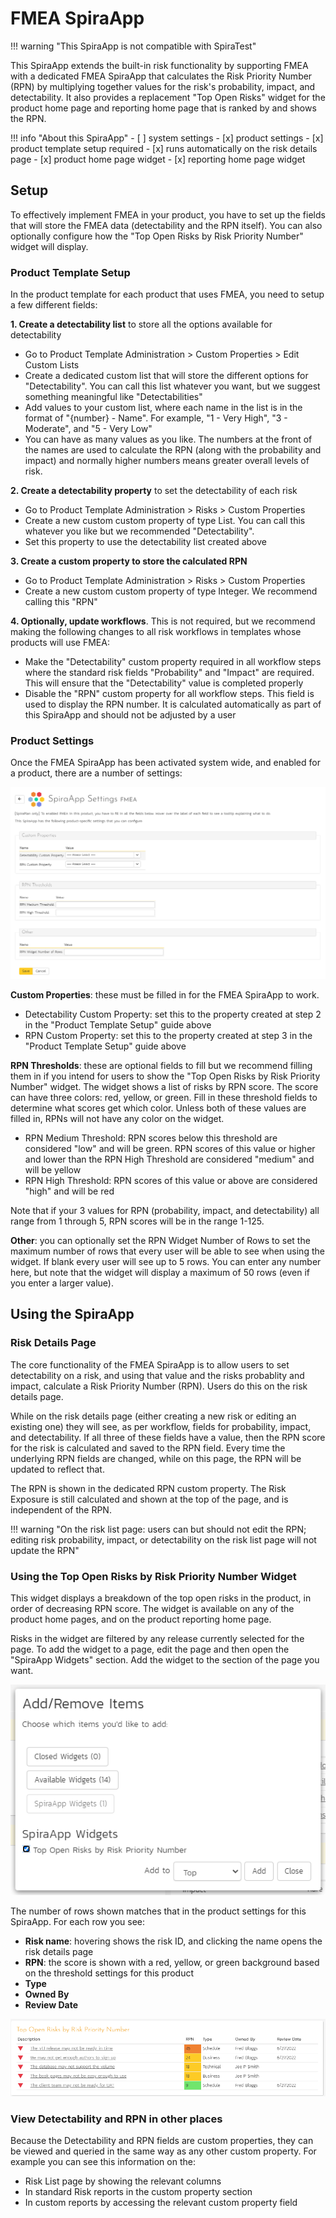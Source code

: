 # FMEA SpiraApp

!!! warning "This SpiraApp is not compatible with SpiraTest"

This SpiraApp extends the built-in risk functionality by supporting FMEA with a dedicated FMEA SpiraApp that calculates the Risk Priority Number (RPN) by multiplying together values for the risk's probability, impact, and detectability. It also provides a replacement "Top Open Risks" widget for the product home page and reporting home page that is ranked by and shows the RPN.

!!! info "About this SpiraApp"
    - [ ] system settings
    - [x] product settings 
    - [x] product template setup required
    - [x] runs automatically on the risk details page
    - [x] product home page widget
    - [x] reporting home page widget

## Setup
To effectively implement FMEA in your product, you have to set up the fields that will store the FMEA data (detectability and the RPN itself). You can also optionally configure how the "Top Open Risks by Risk Priority Number" widget will display.

### Product Template Setup
In the product template for each product that uses FMEA, you need to setup a few different fields:

**1. Create a detectability list** to store all the options available for detectability

- Go to Product Template Administration > Custom Properties > Edit Custom Lists
- Create a dedicated custom list that will store the different options for "Detectability". You can call this list whatever you want, but we suggest something meaningful like "Detectabilities"
- Add values to your custom list, where each name in the list is in the format of "{number} - Name". For example, "1 - Very High", "3 - Moderate", and "5 - Very Low"
- You can have as many values as you like. The numbers at the front of the names are used to calculate the RPN (along with the probability and impact) and normally higher numbers means greater overall levels of risk.

**2. Create a detectability property** to set the detectability of each risk

- Go to Product Template Administration > Risks > Custom Properties
- Create a new custom custom property of type List. You can call this whatever you like but we recommended "Detectability". 
- Set this property to use the detectability list created above

**3. Create a custom property to store the calculated RPN**

- Go to Product Template Administration > Risks > Custom Properties
- Create a new custom custom property of type Integer. We recommend calling this "RPN"

**4. Optionally, update workflows**. This is not required, but we recommend making the following changes to all risk workflows in templates whose products will use FMEA:

- Make the "Detectability" custom property required in all workflow steps where the standard risk fields "Probability" and "Impact" are required. This will ensure that the "Detectability" value is completed properly
- Disable the "RPN" custom property for all workflow steps. This field is used to display the RPN number. It is calculated automatically as part of this SpiraApp and should not be adjusted by a user

### Product Settings
Once the FMEA SpiraApp has been activated system wide, and enabled for a product, there are a number of settings:

![FMEA SpiraApp product settings](img/fmea-product-settings.png)

**Custom Properties**: these must be filled in for the FMEA SpiraApp to work. 

- Detectability Custom Property: set this to the property created at step 2 in the "Product Template Setup" guide above
- RPN Custom Property: set this to the property created at step 3 in the "Product Template Setup" guide above

**RPN Thresholds**: these are optional fields to fill but we recommend filling them in if you intend for users to show the "Top Open Risks by Risk Priority Number" widget. The widget shows a list of risks by RPN score. The score can have three colors: red, yellow, or green. Fill in these threshold fields to determine what scores get which color. Unless both of these values are filled in, RPNs will not have any color on the widget.

- RPN Medium Threshold: RPN scores below this threshold are considered "low" and will be green. RPN scores of this value or higher and lower than the RPN High Threshold are considered "medium" and will be yellow
- RPN High Threshold: RPN scores of this value or above are considered "high" and will be red

Note that if your 3 values for RPN (probability, impact, and detectability) all range from 1 through 5, RPN scores will be in the range 1-125.

**Other**: you can optionally set the RPN Widget Number of Rows to set the maximum number of rows that every user will be able to see when using the widget. If blank every user will see up to 5 rows. You can enter any number here, but note that the widget will display a maximum of 50 rows (even if you enter a larger value).

## Using the SpiraApp
### Risk Details Page
The core functionality of the FMEA SpiraApp is to allow users to set detectability on a risk, and using that value and the risks probablity and impact, calculate a Risk Priority Number (RPN). Users do this on the risk details page.

While on the risk details page (either creating a new risk or editing an existing one) they will see, as per workflow, fields for probability, impact, and detectability. If all three of these fields have a value, then the RPN score for the risk is calculated and saved to the RPN field. Every time the underlying RPN fields are changed, while on this page, the RPN will be updated to reflect that.

The RPN is shown in the dedicated RPN custom property. The Risk Exposure is still calculated and shown at the top of the page, and is independent of the RPN.

!!! warning "On the risk list page: users can but should not edit the RPN; editing risk probability, impact, or detectability on the risk list page will not update the RPN"

### Using the Top Open Risks by Risk Priority Number Widget
This widget displays a breakdown of the top open risks in the product, in order of decreasing RPN score. The widget is available on any of the product home pages, and on the product reporting home page. 

Risks in the widget are filtered by any release currently selected for the page. To add the widget to a page, edit the page and then open the "SpiraApp Widgets" section. Add the widget to the section of the page you want.

![add widget popup](img/fmea-widget-add.png)

The number of rows shown matches that in the product settings for this SpiraApp. For each row you see:

- **Risk name**: hovering shows the risk ID, and clicking the name opens the risk details page
- **RPN**: the score is shown with a red, yellow, or green background based on the threshold settings for this product
- **Type**
- **Owned By**
- **Review Date**

![Top Open Risks widget example](img/fmea-widget-data.png)

### View Detectability and RPN in other places
Because the Detectability and RPN fields are custom properties, they can be viewed and queried in the same way as any other custom property. For example you can see this information on the:

- Risk List page by showing the relevant columns
- In standard Risk reports in the custom property section
- In custom reports by accessing the relevant custom property field
